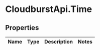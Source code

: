 # CloudburstApi.Time

## Properties
Name | Type | Description | Notes
------------ | ------------- | ------------- | -------------


